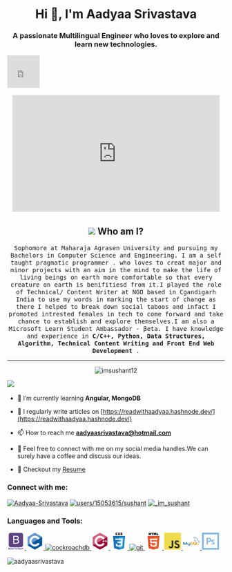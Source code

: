 <h1 align="center">Hi 👋, I'm Aadyaa Srivastava
<h3 align="center">A passionate Multilingual Engineer who loves to explore and learn new technologies.</h3>

   <iframe src="https://giphy.com/embed/AYMKkDwavwA9Y72Frn" width="75" height="75" frameBorder="0" class="giphy-embed" allowFullScreen></iframe><p><a href="https://giphy.com/gifs/thecodingspacerd-coding-coder-space-AYMKkDwavwA9Y72Frn"  width="75"></a></p> 
</h1>
<p align="center"> 
    <iframe src="https://giphy.com/embed/ekjmhJUGHJm7FC4Juo" width="480" height="270" frameBorder="0" class="giphy-embed" allowFullScreen></iframe><p><a href="https://giphy.com/gifs/coding-programming-software-engineering-ekjmhJUGHJm7FC4Juo"></a></p>
</p>

<h2 align="center"> <img src="https://github.com/TheDudeThatCode/TheDudeThatCode/blob/master/Assets/Developer.gif" width="30px"> Who am I?</h2>
<p align="center">
  <samp>
Sophomore at Maharaja Agrasen University and pursuing my Bachelors in Computer Science and Engineering. I am a self taught pragmatic programmer . who loves to  creat major and minor projects with an aim in the mind to make the life of living beings on earth more comfortable so that every creature on earth is benifitiesd from it.I played the role of  Technical/ Content Writer at NGO based in Cgandigarh India to use my words in marking the start of change as there I helped to break down social taboos and infact I promoted intrested females in tech to come forward and take chance to establish  and explore themselves.I am also a Microsoft Learn Student Ambassador - βeta. I have knowledge and experience in <strong> C/C++, Python, Data Structures, Algorithm, Technical Content Writing and Front End Web Development </strong> .</samp>

</p>
<hr>
<p align="center"> <img src="https://komarev.com/ghpvc/?username=imsushant12&label=Profile%20views&color=orange&style=flat" alt="imsushant12" /></p>
<img src="https://media.giphy.com/media/ObNTw8Uzwy6KQ/giphy.gif" width="40px">

- 🌱 I’m currently learning **Angular, MongoDB**

- 📝 I regularly write articles on [https://readwithaadyaa.hashnode.dev/](https://readwithaadyaa.hashnode.dev/)

- 📫 How to reach me **aadyaasrivastava@hotmail.com**
- 💬 Feel free to connect with me on my social media handles.We can surely have a coffee and discuss our ideas.
- 📄 Checkout my [Resume](https://drive.google.com/file/d/18b4PhcNYs09kUtbIMqQ-8H-VHteZJwzM/view?usp=sharing)
  <br>
<h3 align="left">Connect with me:</h3>
<p align="left">
<a href="https://www.linkedin.com/in/aadyaa-srivastava-a722a1184/" target="blank"><img align="center" src="https://cdn.jsdelivr.net/npm/simple-icons@3.0.1/icons/linkedin.svg" alt="Aadyaa-Srivastava" height="30" width="40" /></a>
<a href="https://stackoverflow.com/users/14770726/aadyaa-srivastava" target="blank"><img align="center" src="https://cdn.jsdelivr.net/npm/simple-icons@3.0.1/icons/stackoverflow.svg" alt="users/15053615/sushant" height="30" width="40" /></a>
<a href="https://www.instagram.com/missc.oder/" target="blank"><img align="center" src="https://cdn.jsdelivr.net/npm/simple-icons@3.0.1/icons/instagram.svg" alt="_im_sushant" height="30" width="40" /></a>

</p>

<h3 align="left">Languages and Tools:</h3>
<p align="left"> <a href="https://getbootstrap.com" target="_blank"> <img src="https://raw.githubusercontent.com/devicons/devicon/master/icons/bootstrap/bootstrap-plain-wordmark.svg" alt="bootstrap" width="40" height="40"/> </a> <a href="https://www.cprogramming.com/" target="_blank"> <img src="https://raw.githubusercontent.com/devicons/devicon/master/icons/c/c-original.svg" alt="c" width="40" height="40"/> </a> <a href="https://www.cockroachlabs.com/product/cockroachdb/" target="_blank"> <img src="https://cdn.worldvectorlogo.com/logos/cockroachdb.svg" alt="cockroachdb" width="40" height="40"/> </a> <a href="https://www.w3schools.com/cpp/" target="_blank"> <img src="https://raw.githubusercontent.com/devicons/devicon/master/icons/cplusplus/cplusplus-original.svg" alt="cplusplus" width="40" height="40"/> </a> <a href="https://www.w3schools.com/css/" target="_blank"> <img src="https://raw.githubusercontent.com/devicons/devicon/master/icons/css3/css3-original-wordmark.svg" alt="css3" width="40" height="40"/> </a> <a href="https://git-scm.com/" target="_blank"> <img src="https://www.vectorlogo.zone/logos/git-scm/git-scm-icon.svg" alt="git" width="40" height="40"/> </a> <a href="https://www.w3.org/html/" target="_blank"> <img src="https://raw.githubusercontent.com/devicons/devicon/master/icons/html5/html5-original-wordmark.svg" alt="html5" width="40" height="40"/> </a> <a href="https://developer.mozilla.org/en-US/docs/Web/JavaScript" target="_blank"> <img src="https://raw.githubusercontent.com/devicons/devicon/master/icons/javascript/javascript-original.svg" alt="javascript" width="40" height="40"/> </a> <a href="https://www.mysql.com/" target="_blank"> <img src="https://raw.githubusercontent.com/devicons/devicon/master/icons/mysql/mysql-original-wordmark.svg" alt="mysql" width="40" height="40"/> </a> <a href="https://www.photoshop.com/en" target="_blank"> <img src="https://raw.githubusercontent.com/devicons/devicon/master/icons/photoshop/photoshop-line.svg" alt="photoshop" width="40" height="40"/> </a> </p>

<p><img align="center" src="https://github-readme-stats.vercel.app/api/top-langs?username=aadyaasrivastava&show_icons=true&locale=en&layout=compact" alt="aadyaasrivastava" /></p>

